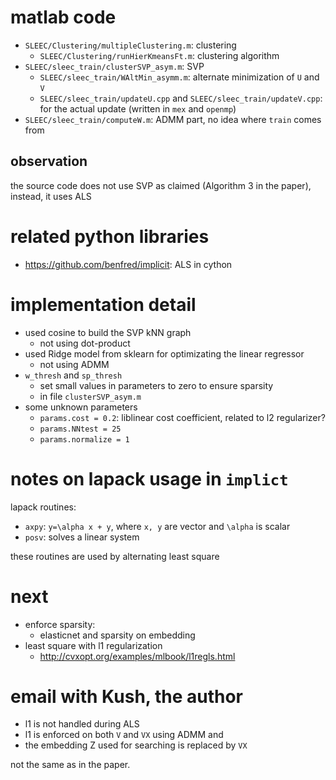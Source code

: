 # matlab code

- `SLEEC/Clustering/multipleClustering.m`: clustering
  - `SLEEC/Clustering/runHierKmeansFt.m`: clustering algorithm
- `SLEEC/sleec_train/clusterSVP_asym.m`: SVP 
  - `SLEEC/sleec_train/WAltMin_asymm.m`: alternate minimization of `U` and `V`
  - `SLEEC/sleec_train/updateU.cpp` and `SLEEC/sleec_train/updateV.cpp`: for the actual update (written in `mex` and `openmp`) 
- `SLEEC/sleec_train/computeW.m`: ADMM part, no idea where `train` comes from

## observation

the source code does not use SVP as claimed (Algorithm 3 in the paper), 
instead, it uses ALS

# related python libraries

- https://github.com/benfred/implicit: ALS in cython


# implementation detail

- used cosine to build the SVP kNN graph
  - not using dot-product
- used Ridge model from sklearn  for optimizating the linear regressor
  - not using ADMM
- `w_thresh` and `sp_thresh`
  - set small values in parameters to zero to ensure sparsity
  - in file `clusterSVP_asym.m`
- some unknown parameters
  - `params.cost = 0.2`: liblinear cost coefficient, related to l2 regularizer?
  - `params.NNtest = 25`
  - `params.normalize = 1`

# notes on lapack usage in `implict`

lapack routines:

- `axpy`: `y=\alpha x + y`, where `x, y` are vector and `\alpha` is scalar
- `posv`: solves a linear system

these routines are used by alternating least square

# next

- enforce sparsity:
  - elasticnet and sparsity on embedding
- least square with l1 regularization
  - http://cvxopt.org/examples/mlbook/l1regls.html


# email with Kush, the author

- l1 is not handled during ALS
- l1 is enforced on both `V` and `VX` using ADMM and
- the embedding Z used for searching is replaced by `VX`

not the same as in the paper. 

